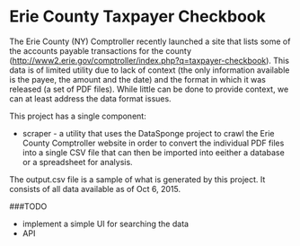 Erie County Taxpayer Checkbook 
==========

The Erie County (NY) Comptroller recently launched a site that lists some of the accounts payable transactions for the county (http://www2.erie.gov/comptroller/index.php?q=taxpayer-checkbook). This data is of limited utility due to lack of context (the only information available is the payee, the amount and the date) and the format in which it was released (a set of PDF files). While little can be done to provide context, we can at least address the data format issues. 

This project has a single component:
* scraper - a utility that uses the DataSponge project to crawl the Erie County Comptroller website in order to convert the individual PDF files into a single CSV file that can then be imported into eeither a database or a spreadsheet for analysis.


The output.csv file is a sample of what is generated by this project. It consists of all data available as of Oct 6, 2015.

###TODO
* implement a simple UI for searching the data
* API



